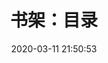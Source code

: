 ---
pageComponent: 
  name: Catalogue
  data: 
    key: 10.书架
    imgUrl: /img/logo.png
    description: 为天地立心，为生民立命，为往圣继绝学...
title: 书架：目录
date: 2020-03-11 21:50:53
permalink: /cate
sidebar: false
article: false
comment: false
editLink: false
---